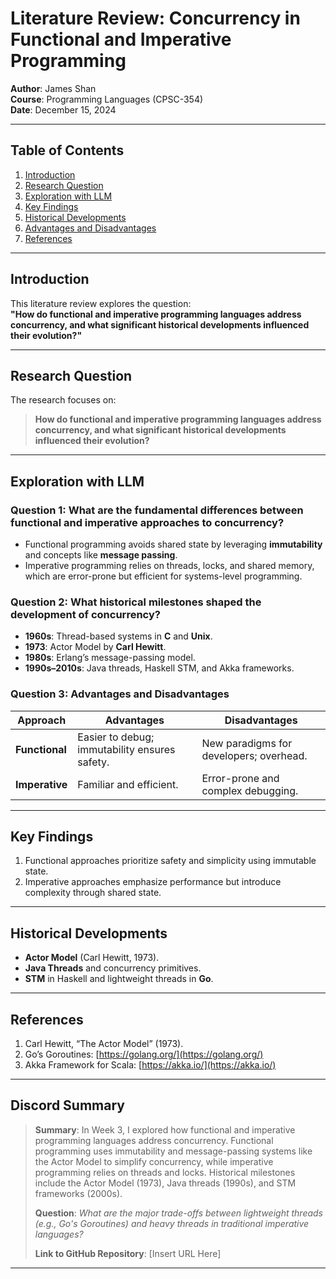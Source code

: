 # Literature Review: Concurrency in Functional and Imperative Programming

**Author**: James Shan  
**Course**: Programming Languages (CPSC-354)  
**Date**: December 15, 2024  

---

## Table of Contents
1. [Introduction](#introduction)
2. [Research Question](#research-question)
3. [Exploration with LLM](#exploration-with-llm)
4. [Key Findings](#key-findings)
5. [Historical Developments](#historical-developments)
6. [Advantages and Disadvantages](#advantages-and-disadvantages)
7. [References](#references)

---

## Introduction

This literature review explores the question:  
**"How do functional and imperative programming languages address concurrency, and what significant historical developments influenced their evolution?"**

---

## Research Question

The research focuses on:  
> **How do functional and imperative programming languages address concurrency, and what significant historical developments influenced their evolution?**

---

## Exploration with LLM

### Question 1: What are the fundamental differences between functional and imperative approaches to concurrency?  
- Functional programming avoids shared state by leveraging **immutability** and concepts like **message passing**.  
- Imperative programming relies on threads, locks, and shared memory, which are error-prone but efficient for systems-level programming.

### Question 2: What historical milestones shaped the development of concurrency?  
- **1960s**: Thread-based systems in **C** and **Unix**.  
- **1973**: Actor Model by **Carl Hewitt**.  
- **1980s**: Erlang’s message-passing model.  
- **1990s–2010s**: Java threads, Haskell STM, and Akka frameworks.

### Question 3: Advantages and Disadvantages  
| Approach              | Advantages                                    | Disadvantages                              |
|-----------------------|-----------------------------------------------|-------------------------------------------|
| **Functional**        | Easier to debug; immutability ensures safety. | New paradigms for developers; overhead.   |
| **Imperative**        | Familiar and efficient.                      | Error-prone and complex debugging.        |

---

## Key Findings

1. Functional approaches prioritize safety and simplicity using immutable state.  
2. Imperative approaches emphasize performance but introduce complexity through shared state.  

---

## Historical Developments

- **Actor Model** (Carl Hewitt, 1973).  
- **Java Threads** and concurrency primitives.  
- **STM** in Haskell and lightweight threads in **Go**.  

---

## References

1. Carl Hewitt, “The Actor Model” (1973).  
2. Go’s Goroutines: [https://golang.org/](https://golang.org/)  
3. Akka Framework for Scala: [https://akka.io/](https://akka.io/)  

---

## Discord Summary

> **Summary**: In Week 3, I explored how functional and imperative programming languages address concurrency. Functional programming uses immutability and message-passing systems like the Actor Model to simplify concurrency, while imperative programming relies on threads and locks. Historical milestones include the Actor Model (1973), Java threads (1990s), and STM frameworks (2000s).  
>  
> **Question**: *What are the major trade-offs between lightweight threads (e.g., Go's Goroutines) and heavy threads in traditional imperative languages?*  
>  
> **Link to GitHub Repository**: [Insert URL Here]

---
